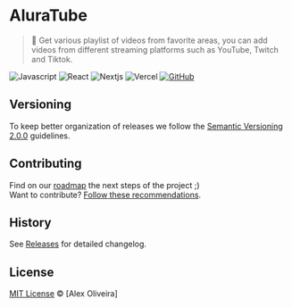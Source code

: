 # AluraTube

> :rocket: Get various playlist of videos from favorite areas, you can add videos from different streaming platforms such as YouTube, Twitch and Tiktok.

![Javascript](https://img.shields.io/badge/JavaScript-323330?style=for-the-badge&logo=javascript&logoColor=F7DF1E)
![React](https://img.shields.io/badge/React-20232A?style=for-the-badge&logo=react&logoColor=61DAFB)
![Nextjs](https://img.shields.io/badge/Next.js-000000?style=for-the-badge&logo=nextdotjs&logoColor=white)
![Vercel](https://img.shields.io/badge/Vercel-000000?style=for-the-badge&logo=vercel&logoColor=white)
[![GitHub](https://img.shields.io/github/license/alex0liveira/aluratube?style=for-the-badge)](https://github.com/alex0liveira/aluratube/blob/main/LICENSE)

## Versioning

To keep better organization of releases we follow the [Semantic Versioning 2.0.0](http://semver.org/) guidelines.

## Contributing
Find on our [roadmap](https://github.com/alex0liveira/aluratube/issues/1) the next steps of the project ;)
<br>
Want to contribute? [Follow these recommendations](https://github.com/alex0liveira/aluratube/blob/master/CONTRIBUTING.md).

## History
See [Releases](https://github.com/alex0liveira/aluratube/releases) for detailed changelog.

## License
[MIT License](https://github.com/alex0liveira/aluratube/blob/main/LICENSE) © [Alex Oliveira]
